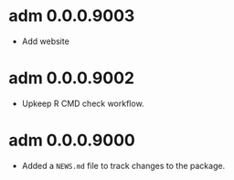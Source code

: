 <!-- NEWS.md is maintained by https://cynkra.github.io/fledge, do not edit -->

# adm 0.0.0.9003

* Add website

# adm 0.0.0.9002

* Upkeep R CMD check workflow.

# adm 0.0.0.9000

* Added a `NEWS.md` file to track changes to the package.
